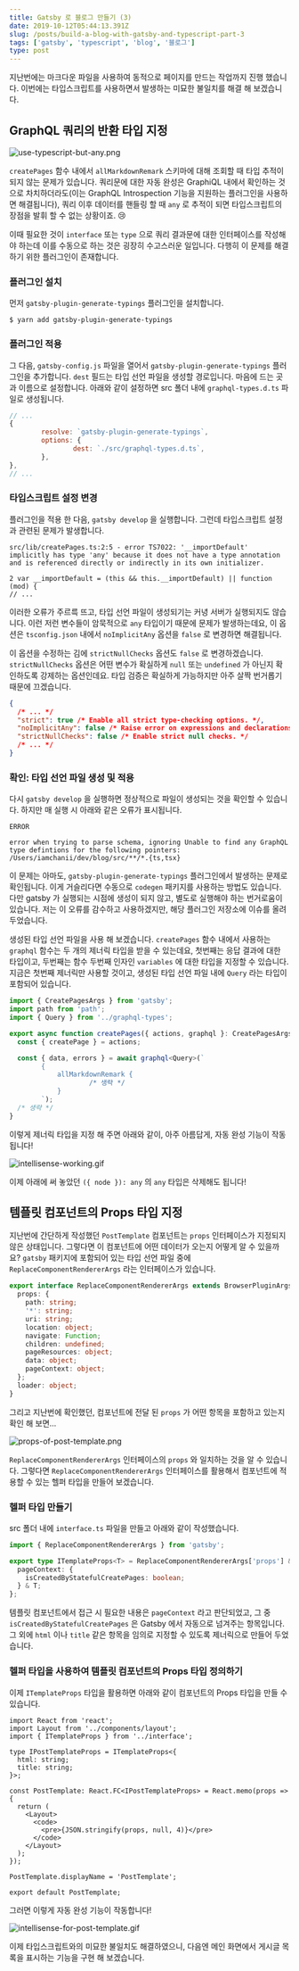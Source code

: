 ```yaml
---
title: Gatsby 로 블로그 만들기 (3)
date: 2019-10-12T05:44:13.391Z
slug: /posts/build-a-blog-with-gatsby-and-typescript-part-3
tags: ['gatsby', 'typescript', 'blog', '블로그']
type: post
---
```


지난번에는 마크다운 파일을 사용하여 동적으로 페이지를 만드는 작업까지 진행 했습니다. 이번에는 타입스크립트를 사용하면서 발생하는 미묘한 불일치를 해결 해 보겠습니다.

<!-- end -->

## GraphQL 쿼리의 반환 타입 지정

![use-typescript-but-any.png](use-typescript-but-any.png)

`createPages` 함수 내에서 `allMarkdownRemark` 스키마에 대해 조회할 때 타입 추적이 되지 않는 문제가 있습니다. 쿼리문에 대한 자동 완성은 GraphiQL 내에서 확인하는 것으로 차치하더라도(이는 GraphQL Introspection 기능을 지원하는 플러그인을 사용하면 해결됩니다), 쿼리 이후 데이터를 핸들링 할 때 `any` 로 추적이 되면 타입스크립트의 장점을 발휘 할 수 없는 상황이죠. 😢

이때 필요한 것이 `interface` 또는 `type` 으로 쿼리 결과문에 대한 인터페이스를 작성해야 하는데 이를 수동으로 하는 것은 굉장히 수고스러운 일입니다. 다행히 이 문제를 해결하기 위한 플러그인이 존재합니다.

### 플러그인 설치

먼저 `gatsby-plugin-generate-typings` 플러그인을 설치합니다.

    $ yarn add gatsby-plugin-generate-typings

### 플러그인 적용

그 다음, `gatsby-config.js` 파일을 열어서 `gatsby-plugin-generate-typings` 플러그인을 추가합니다. `dest` 필드는 타입 선언 파일을 생성할 경로입니다. 마음에 드는 곳과 이름으로 설정합니다. 아래와 같이 설정하면 src 폴더 내에 `graphql-types.d.ts` 파일로 생성됩니다.

```js
// ...
{
        resolve: `gatsby-plugin-generate-typings`,
        options: {
                dest: `./src/graphql-types.d.ts`,
        },
},
// ...
```

### 타입스크립트 설정 변경

플러그인을 적용 한 다음, `gatsby develop` 을 실행합니다. 그런데 타입스크립트 설정과 관련된 문제가 발생합니다.

    src/lib/createPages.ts:2:5 - error TS7022: '__importDefault' implicitly has type 'any' because it does not have a type annotation and is referenced directly or indirectly in its own initializer.

    2 var __importDefault = (this && this.__importDefault) || function (mod) {
    // ...

이러한 오류가 주르륵 뜨고, 타입 선언 파일이 생성되기는 커녕 서버가 실행되지도 않습니다. 이런 저런 변수들이 암묵적으로 `any` 타입이기 때문에 문제가 발생하는데요, 이 옵션은 `tsconfig.json` 내에서 `noImplicitAny` 옵션을 `false` 로 변경하면 해결됩니다.

이 옵션을 수정하는 김에 `strictNullChecks` 옵션도 `false` 로 변경하겠습니다. `strictNullChecks` 옵션은 어떤 변수가 확실하게 `null` 또는 `undefined` 가 아닌지 확인하도록 강제하는 옵션인데요. 타입 검증은 확실하게 가능하지만 아주 살짝 번거롭기 때문에 끄겠습니다.

```json
{
  /* ... */
  "strict": true /* Enable all strict type-checking options. */,
  "noImplicitAny": false /* Raise error on expressions and declarations with an implied 'any' type. */,
  "strictNullChecks": false /* Enable strict null checks. */
  /* ... */
}
```

### 확인: 타입 선언 파일 생성 및 적용

다시 `gatsby develop` 을 실행하면 정상적으로 파일이 생성되는 것을 확인할 수 있습니다. 하지만 매 실행 시 아래와 같은 오류가 표시됩니다.

    ERROR

    error when trying to parse schema, ignoring Unable to find any GraphQL type defintions for the following pointers: /Users/iamchanii/dev/blog/src/**/*.{ts,tsx}

이 문제는 아마도, `gatsby-plugin-generate-typings` 플러그인에서 발생하는 문제로 확인됩니다. 이게 거슬리다면 수동으로 `codegen` 패키지를 사용하는 방법도 있습니다. 다만 gatsby 가 실행되는 시점에 생성이 되지 않고, 별도로 실행해야 하는 번거로움이 있습니다. 저는 이 오류를 감수하고 사용하겠지만, 해당 플러그인 저장소에 이슈를 올려두었습니다.

생성된 타입 선언 파일을 사용 해 보겠습니다. `createPages` 함수 내에서 사용하는 `graphql` 함수는 두 개의 제너릭 타입을 받을 수 있는데요, 첫번째는 응답 결과에 대한 타입이고, 두번째는 함수 두번째 인자인 `variables` 에 대한 타입을 지정할 수 있습니다. 지금은 첫번째 제너릭만 사용할 것이고, 생성된 타입 선언 파일 내에 `Query` 라는 타입이 포함되어 있습니다.

```ts
import { CreatePagesArgs } from 'gatsby';
import path from 'path';
import { Query } from '../graphql-types';

export async function createPages({ actions, graphql }: CreatePagesArgs) {
  const { createPage } = actions;

  const { data, errors } = await graphql<Query>(`
        {
            allMarkdownRemark {
                    /* 생략 */
            }
        `);
  /* 생략 */
}
```

이렇게 제너릭 타입을 지정 해 주면 아래와 같이, 아주 아름답게, 자동 완성 기능이 작동됩니다!

![intellisense-working.gif](intellisense-working.gif)

이제 아래에 써 놓았던 `({ node }): any` 의 `any` 타입은 삭제해도 됩니다!

## 템플릿 컴포넌트의 Props 타입 지정

지난번에 간단하게 작성했던 `PostTemplate` 컴포넌트는 `props` 인터페이스가 지정되지 않은 상태입니다. 그렇다면 이 컴포넌트에 어떤 데이터가 오는지 어떻게 알 수 있을까요? `gatsby` 패키지에 포함되어 있는 타입 선언 파일 중에 `ReplaceComponentRendererArgs` 라는 인터페이스가 있습니다.

```ts
export interface ReplaceComponentRendererArgs extends BrowserPluginArgs {
  props: {
    path: string;
    '*': string;
    uri: string;
    location: object;
    navigate: Function;
    children: undefined;
    pageResources: object;
    data: object;
    pageContext: object;
  };
  loader: object;
}
```

그리고 지난번에 확인했던, 컴포넌트에 전달 된 `props` 가 어떤 항목을 포함하고 있는지 확인 해 보면...

![props-of-post-template.png](props-of-post-template.png)

`ReplaceComponentRendererArgs` 인터페이스의 `props` 와 일치하는 것을 알 수 있습니다. 그렇다면 `ReplaceComponentRendererArgs` 인터페이스를 활용해서 컴포넌트에 적용할 수 있는 헬퍼 타입을 만들어 보겠습니다.

### 헬퍼 타입 만들기

src 폴더 내에 `interface.ts` 파일을 만들고 아래와 같이 작성했습니다.

```ts
import { ReplaceComponentRendererArgs } from 'gatsby';

export type ITemplateProps<T> = ReplaceComponentRendererArgs['props'] & {
  pageContext: {
    isCreatedByStatefulCreatePages: boolean;
  } & T;
};
```

템플릿 컴포넌트에서 접근 시 필요한 내용은 `pageContext` 라고 판단되었고, 그 중 `isCreatedByStatefulCreatePages` 은 Gatsby 에서 자동으로 넘겨주는 항목입니다. 그 외에 `html` 이나 `title` 같은 항목을 임의로 지정할 수 있도록 제너릭으로 만들어 두었습니다.

### 헬퍼 타입을 사용하여 템플릿 컴포넌트의 Props 타입 정의하기

이제 `ITemplateProps` 타입을 활용하면 아래와 같이 컴포넌트의 Props 타입을 만들 수 있습니다.

```tsx
import React from 'react';
import Layout from '../components/layout';
import { ITemplateProps } from '../interface';

type IPostTemplateProps = ITemplateProps<{
  html: string;
  title: string;
}>;

const PostTemplate: React.FC<IPostTemplateProps> = React.memo(props => {
  return (
    <Layout>
      <code>
        <pre>{JSON.stringify(props, null, 4)}</pre>
      </code>
    </Layout>
  );
});

PostTemplate.displayName = 'PostTemplate';

export default PostTemplate;
```

그러면 이렇게 자동 완성 기능이 작동합니다!

![intellisense-for-post-template.gif](intellisense-for-post-template.gif)

이제 타입스크립트와의 미묘한 불일치도 해결하였으니, 다음엔 메인 화면에서 게시글 목록을 표시하는 기능을 구현 해 보겠습니다.

